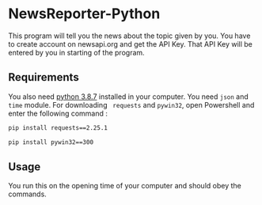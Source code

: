 # NewsReporter-Python
This program will tell you the news about the topic given by you. You have to create account on newsapi.org and get the API Key. That API Key will be entered by you in starting of the program.

## Requirements
You also need [python 3.8.7](https://www.python.org/downloads/release/python-387/) installed in your computer.
You need ```json``` and ```time``` module.
For downloading ``` requests``` and ```pywin32```, open Powershell and enter the following command :
```bash
pip install requests==2.25.1
```
```bash
pip install pywin32==300
```

## Usage
You run this on the opening time of your computer and should obey the commands.
